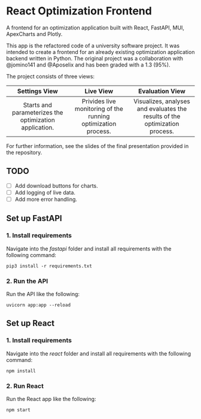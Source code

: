 # React Optimization Frontend
A frontend for an optimization application built with React, FastAPI, MUI, ApexCharts and Plotly. 

This app is the refactored code of a university software project. It was intended to create a frontend for an already existing optimization application backend written in Python. The original project was a collaboration with @jomino141 and @Aposelix and has been graded with a 1.3 (95%).

The project consists of three views:

| Settings View | Live View | Evaluation View |
| :-: | :-: | :-: |
| Starts and parameterizes the optimization application. | Privides live monitoring of the running optimization process. | Visualizes, analyses and evaluates the results of the optimization process. |

For further information, see the slides of the final presentation provided in the repository.

## TODO
- [ ] Add download buttons for charts.
- [ ] Add logging of live data.
- [ ] Add more error handling.

## Set up FastAPI
### 1. Install requirements
Navigate into the *fastapi* folder and install all requirements with the following command:
```
pip3 install -r requirements.txt
```
### 2. Run the API
Run the API like the following:
```
uvicorn app:app --reload
```

## Set up React
### 1. Install requirements
Navigate into the *react* folder and install all requirements with the following command:
```
npm install
```
### 2. Run React
Run the React app like the following:
```
npm start
```
